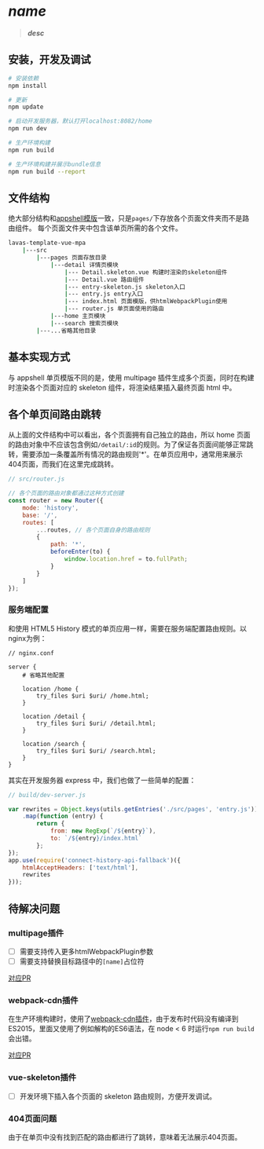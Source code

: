 # *__name__*

> *__desc__*

## 安装，开发及调试

``` bash
# 安装依赖
npm install

# 更新
npm update

# 启动开发服务器，默认打开localhost:8082/home
npm run dev

# 生产环境构建
npm run build

# 生产环境构建并展示bundle信息
npm run build --report
```

## 文件结构

绝大部分结构和[appshell模版](https://github.com/lavas-project/lavas-template-vue-appshell)一致，只是`pages/`下存放各个页面文件夹而不是路由组件。
每个页面文件夹中包含该单页所需的各个文件。
``` bash
lavas-template-vue-mpa
    |---src
        |---pages 页面存放目录
            |---detail 详情页模块
                |--- Detail.skeleton.vue 构建时渲染的skeleton组件
                |--- Detail.vue 路由组件
                |--- entry-skeleton.js skeleton入口
                |--- entry.js entry入口
                |--- index.html 页面模版，供htmlWebpackPlugin使用
                |--- router.js 单页面使用的路由
            |---home 主页模块
            |---search 搜索页模块
        |---...省略其他目录
```

## 基本实现方式

与 appshell 单页模版不同的是，使用 multipage 插件生成多个页面，同时在构建时渲染各个页面对应的 skeleton 组件，将渲染结果插入最终页面 html 中。

## 各个单页间路由跳转

从上面的文件结构中可以看出，各个页面拥有自己独立的路由，所以 home 页面的路由对象中不应该包含例如`/detail/:id`的规则。为了保证各页面间能够正常跳转，需要添加一条覆盖所有情况的路由规则'*'。在单页应用中，通常用来展示404页面，而我们在这里完成跳转。

```js
// src/router.js

// 各个页面的路由对象都通过这种方式创建
const router = new Router({
    mode: 'history',
    base: '/',
    routes: [
        ...routes, // 各个页面自身的路由规则
        {
            path: '*',
            beforeEnter(to) {
                window.location.href = to.fullPath;
            }
        }
    ]
});
```

### 服务端配置

和使用 HTML5 History 模式的单页应用一样，需要在服务端配置路由规则。以nginx为例：
```
// nginx.conf

server {
    # 省略其他配置

    location /home {
        try_files $uri $uri/ /home.html;
    }

    location /detail {
        try_files $uri $uri/ /detail.html;
    }

    location /search {
        try_files $uri $uri/ /search.html;
    }
}
```

其实在开发服务器 express 中，我们也做了一些简单的配置：
```js
// build/dev-server.js

var rewrites = Object.keys(utils.getEntries('./src/pages', 'entry.js'))
    .map(function (entry) {
        return {
            from: new RegExp(`/${entry}`),
            to: `/${entry}/index.html`
        };
});
app.use(require('connect-history-api-fallback')({
    htmlAcceptHeaders: ['text/html'],
    rewrites
}));
```

## 待解决问题

### multipage插件

* [ ] 需要支持传入更多htmlWebpackPlugin参数
* [ ] 需要支持替换目标路径中的`[name]`占位符

[对应PR](https://github.com/mutualofomaha/multipage-webpack-plugin/pull/34)

### webpack-cdn插件

在生产环境构建时，使用了[webpack-cdn插件](https://github.com/van-nguyen/webpack-cdn-plugin)，由于发布时代码没有编译到ES2015，里面又使用了例如解构的ES6语法，在 node < 6 时运行`npm run build`会出错。

[对应PR](https://github.com/van-nguyen/webpack-cdn-plugin/pull/5)

### vue-skeleton插件

* [ ] 开发环境下插入各个页面的 skeleton 路由规则，方便开发调试。

### 404页面问题

由于在单页中没有找到匹配的路由都进行了跳转，意味着无法展示404页面。
